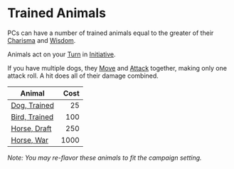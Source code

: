 # Trained Animals

PCs can have a number of trained animals equal to the greater of their [Charisma](../../Player%20Characters/The%20Ability%20Scores/Charisma.md) and [Wisdom](../../Player%20Characters/The%20Ability%20Scores/Wisdom.md).

Animals act on your [Turn](../../Game%20Procedures/Core%20Procedures/Turn.md) in [Initiative](../../Game%20Procedures/Combat/Initiative.md).

If you have multiple dogs, they [Move](../../Game%20Procedures/Combat/Movement.md) and [Attack](../../Game%20Procedures/Combat/Attack.md) together, making only one attack roll. A hit does all of their damage combined.

| Animal                                          | Cost |
| ----------------------------------------------- | ---: |
| [Dog, Trained](25%20Coins/Dog,%20Trained.md)    |   25 |
| [Bird, Trained](100%20Coins/Bird,%20Trained.md) |  100 |
| [Horse, Draft](250%20Coins/Horse,%20Draft.md)   |  250 |
| [Horse, War](1000%20Coins/Horse,%20War.md)      | 1000 |

*Note: You may re-flavor these animals to fit the campaign setting.*

